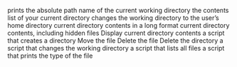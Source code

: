 prints the absolute path name of the current working directory
the contents list of your current directory
changes the working directory to the user’s home directory
current directory contents in a long format
current directory contents, including hidden files
Display current directory contents
a script that creates a directory
Move the file 
Delete the file
Delete the directory
a script that changes the working directory
a script that lists all files
a script that prints the type of the file
